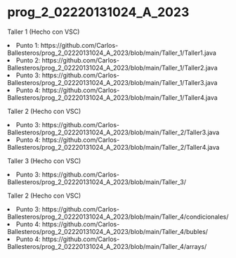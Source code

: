# prog_2_02220131024_A_2023



Taller 1 (Hecho con VSC)

<li>Punto 1: https://github.com/Carlos-Ballesteros/prog_2_02220131024_A_2023/blob/main/Taller_1/Taller1.java</li>
<li>Punto 2: https://github.com/Carlos-Ballesteros/prog_2_02220131024_A_2023/blob/main/Taller_1/Taller2.java</li>
<li>Punto 3: https://github.com/Carlos-Ballesteros/prog_2_02220131024_A_2023/blob/main/Taller_1/Taller3.java</li>
<li>Punto 4: https://github.com/Carlos-Ballesteros/prog_2_02220131024_A_2023/blob/main/Taller_1/Taller4.java</li>


Taller 2 (Hecho con VSC)
<li>Punto 3: https://github.com/Carlos-Ballesteros/prog_2_02220131024_A_2023/blob/main/Taller_2/Taller3.java</li>
<li>Punto 4: https://github.com/Carlos-Ballesteros/prog_2_02220131024_A_2023/blob/main/Taller_2/Taller4.java</li>

Taller 3 (Hecho con VSC)
<li>Punto 3: https://github.com/Carlos-Ballesteros/prog_2_02220131024_A_2023/blob/main/Taller_3/</li>


Taller 2 (Hecho con VSC)
<li>Punto 3: https://github.com/Carlos-Ballesteros/prog_2_02220131024_A_2023/blob/main/Taller_4/condicionales/</li>
<li>Punto 4: https://github.com/Carlos-Ballesteros/prog_2_02220131024_A_2023/blob/main/Taller_4/bubles/</li>
<li>Punto 4: https://github.com/Carlos-Ballesteros/prog_2_02220131024_A_2023/blob/main/Taller_4/arrays/</li>

